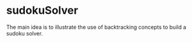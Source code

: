 # sudokuSolver
The main idea is to illustrate the use of backtracking concepts to build a sudoku solver.

